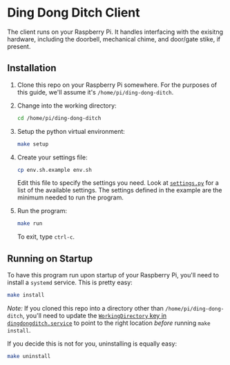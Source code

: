 Ding Dong Ditch Client
======================

The client runs on your Raspberry Pi. It handles interfacing with the exisitng hardware,
including the doorbell, mechanical chime, and door/gate stike, if present.

Installation
------------
1. Clone this repo on your Raspberry Pi somewhere. For the purposes of this guide,
   we'll assume it's `/home/pi/ding-dong-ditch`.

2. Change into the working directory:

   ```bash
   cd /home/pi/ding-dong-ditch
   ```

3. Setup the python virtual environment:

   ```bash
   make setup
   ```

4. Create your settings file:

    ```bash
    cp env.sh.example env.sh
    ```

    Edit this file to specify the settings you need. Look at [`settings.py`](https://github.com/heston/ding-dong-ditch/blob/master/dingdongditch/settings.py)
    for a list of the available settings. The settings defined in the example are the
    minimum needed to run the program.

4. Run the program:

   ```bash
   make run
   ```

   To exit, type `ctrl-c`.


Running on Startup
------------------

To have this program run upon startup of your Raspberry Pi, you'll need to install
a `systemd` service. This is pretty easy:

```bash
make install
```

*Note:* If you cloned this repo into a directory other than `/home/pi/ding-dong-ditch`,
you'll need to update the [`WorkingDirectory` key in `dingdongditch.service`](https://github.com/heston/ding-dong-ditch/blob/master/dingdongditch.service#L7)
to point to the right location *before* running `make install`.

If you decide this is not for you, uninstalling is equally easy:

```bash
make uninstall
```
